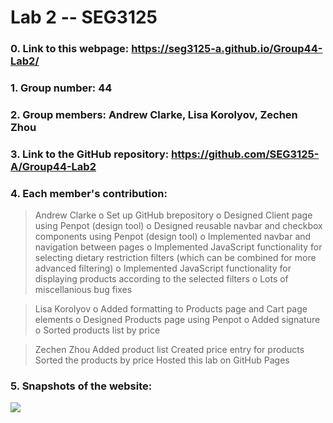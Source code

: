 # Lab 2 -- SEG3125

### 0. Link to this webpage: https://seg3125-a.github.io/Group44-Lab2/
### 1. Group number: 44
### 2. Group members: Andrew Clarke, Lisa Korolyov, Zechen Zhou
### 3. Link to the GitHub repository: https://github.com/SEG3125-A/Group44-Lab2
### 4. Each member's contribution:

>Andrew Clarke
o	Set up GitHub brepository
o	Designed Client page using Penpot (design tool)
o	Designed reusable navbar and checkbox components using Penpot (design tool)
o	Implemented navbar and navigation between pages
o	Implemented JavaScript functionality for selecting dietary restriction filters (which can be combined for more advanced filtering)
o	Implemented JavaScript functionality for displaying products according to the selected filters
o	Lots of miscellanious bug fixes

>Lisa Korolyov
>o	Added formatting to Products page and Cart page elements
o	Designed Products page using Penpot
o	Added signature
o	Sorted products list by price


>Zechen Zhou
Added product list
Created price entry for products
Sorted the products by price
Hosted this lab on GitHub Pages
>
### 5. Snapshots of the website: 
  ![](/Docs/Images/snapshot.png)
